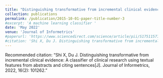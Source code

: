 ```yaml
---
title: "Distinguishing transformative from incremental clinical evidence: A classifier of clinical research using textual features from abstracts and citing sentences"
collection: publications
permalink: /publication/2015-10-01-paper-title-number-3
#excerpt: 'A machine learning classifier '
date: 'May 2022'
venue: 'Journal of Informetrics'
#paperurl: 'https://www.sciencedirect.com/science/article/pii/S1751157722000141'
#citation: 'Shi X, Du J. Distinguishing transformative from incremental clinical evidence: A classifier of clinical research using textual features from abstracts and citing sentences[J]. Journal of Informetrics, 2022, 16(2): 101262.'
---
```

<!-- This paper is about the number 3. The number 4 is left for future work. -->

<!-- [Download paper here](http://academicpages.github.io/files/paper3.pdf) -->

Recommended citation: “Shi X, Du J. Distinguishing transformative from incremental clinical evidence: A classifier of clinical research using textual features from abstracts and citing sentences[J]. Journal of Informetrics, 2022, 16(2): 101262.”